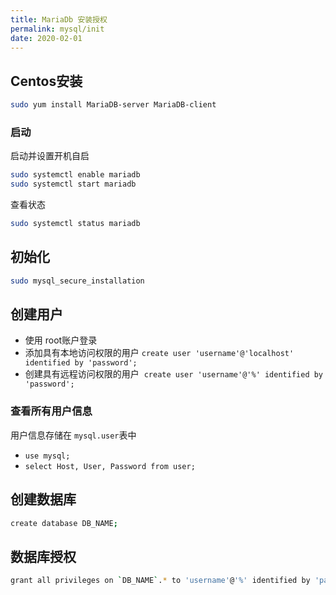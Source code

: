 ```yaml
---
title: MariaDb 安装授权
permalink: mysql/init
date: 2020-02-01
---
```


## Centos安装
```bash
sudo yum install MariaDB-server MariaDB-client
```

### 启动
启动并设置开机自启
```bash
sudo systemctl enable mariadb
sudo systemctl start mariadb
```
查看状态
```bash
sudo systemctl status mariadb
```

## 初始化
```bash
sudo mysql_secure_installation
```

## 创建用户
- 使用 root账户登录
- 添加具有本地访问权限的用户
    `create user 'username'@'localhost' identified by 'password';`
- 创建具有远程访问权限的用户 
    `create user 'username'@'%' identified by 'password';`
### 查看所有用户信息
用户信息存储在 `mysql.user`表中
- `use mysql;`
- `select Host, User, Password from user;`

## 创建数据库
```bash
create database DB_NAME;
```

## 数据库授权
```bash
grant all privileges on `DB_NAME`.* to 'username'@'%' identified by 'password';
```